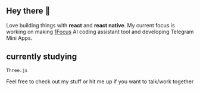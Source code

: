 ## Hey there 🪷
Love building things with **react** and **react native**.
My current focus is working on making [1Focus](https://github.com/1focus-ai) AI coding assistant tool and developing Telegram Mini Apps. 
## currently studying
`Three.js`

Feel free to check out my stuff or hit me up if you want to talk/work together
